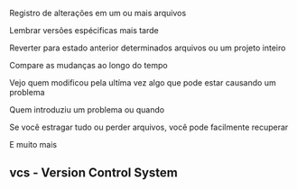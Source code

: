 Registro de alterações em um ou mais arquivos

Lembrar versões espécificas mais tarde

Reverter para estado anterior determinados arquivos ou um projeto inteiro 

Compare as mudanças ao longo do tempo 

Vejo quem modificou pela ultíma vez algo que pode estar causando um problema 

Quem introduziu um problema ou quando 

Se você estragar tudo ou perder arquivos, você pode facilmente recuperar 

E muito mais

## vcs - Version Control System 